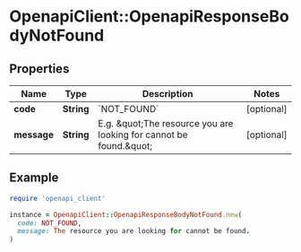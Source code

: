 # OpenapiClient::OpenapiResponseBodyNotFound

## Properties

| Name | Type | Description | Notes |
| ---- | ---- | ----------- | ----- |
| **code** | **String** | &#x60;NOT_FOUND&#x60; | [optional] |
| **message** | **String** | E.g. \&quot;The resource you are looking for cannot be found.\&quot; | [optional] |

## Example

```ruby
require 'openapi_client'

instance = OpenapiClient::OpenapiResponseBodyNotFound.new(
  code: NOT_FOUND,
  message: The resource you are looking for cannot be found.
)
```

